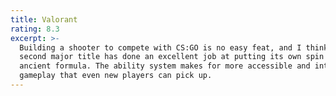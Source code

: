 ```yaml
---
title: Valorant
rating: 8.3
excerpt: >-
  Building a shooter to compete with CS:GO is no easy feat, and I think Riot's
  second major title has done an excellent job at putting its own spin on the
  ancient formula. The ability system makes for more accessible and intuitive
  gameplay that even new players can pick up.
---
```


